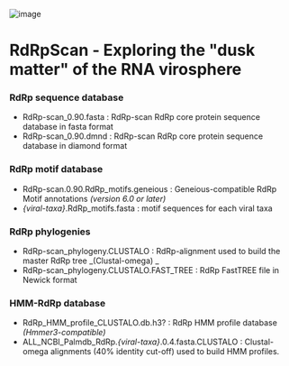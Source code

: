 ![image](https://user-images.githubusercontent.com/59948455/141881711-f944a6b8-dd1d-412c-ac43-0438d1d818e6.png)
# RdRpScan - Exploring the "dusk matter" of the RNA virosphere 

### RdRp sequence database
- RdRp-scan_0.90.fasta : RdRp-scan RdRp core protein sequence database in fasta format
- RdRp-scan_0.90.dmnd : RdRp-scan RdRp core protein sequence database in diamond format

### RdRp motif database
- RdRp-scan.0.90.RdRp_motifs.geneious : Geneious-compatible RdRp Motif annotations _(version 6.0 or later)_
- _{viral-taxa}_.RdRp_motifs.fasta : motif sequences for each viral taxa

### RdRp phylogenies
- RdRp-scan_phylogeny.CLUSTALO : RdRp-alignment used to build the master RdRp tree _(Clustal-omega) _
- RdRp-scan_phylogeny.CLUSTALO.FAST_TREE : RdRp FastTREE file in Newick format

### HMM-RdRp database 
- RdRp_HMM_profile_CLUSTALO.db.h3? : RdRp HMM profile database _(Hmmer3-compatible)_
- ALL_NCBI_Palmdb_RdRp._{viral-taxa}_.0.4.fasta.CLUSTALO : Clustal-omega alignments (40% identity cut-off) used to build HMM profiles.

